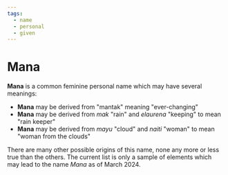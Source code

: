 ```yaml
---
tags:
  - name
  - personal
  - given
---
```

# Mana

**Mana** is a common feminine personal name which may have several meanings:

+ **Mana** may be derived from "mantak" meaning "ever-changing"
+ **Mana** may be derived from *mak* "rain" and *elaurena* "keeping" to mean "rain keeper"
+ **Mana** may be derived from *mayu* "cloud" and *naiti* "woman" to mean "woman from the clouds"

There are many other possible origins of this name, none any more or less true than the others. The current list is only a sample of elements which may lead to the name *Mana* as of March 2024.
